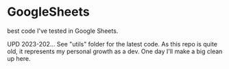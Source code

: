 # GoogleSheets
best code I've tested in Google Sheets.

UPD 2023-202... See "utils" folder for the latest code. As this repo is quite old, it represents my personal growth as a dev. One day I'll make a big clean up here.

